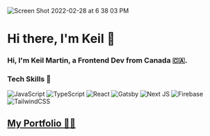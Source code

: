![Screen Shot 2022-02-28 at 6 38 03 PM](https://user-images.githubusercontent.com/52471084/156077204-b5875e76-17de-45ab-9e34-20ac473d5460.png)

# Hi there, I'm Keil 👋
### Hi, I'm Keil Martin, a Frontend Dev from Canada 🇨🇦.


### Tech Skills 💾
![JavaScript](https://img.shields.io/badge/javascript-%23323330.svg?style=for-the-badge&logo=javascript&logoColor=%23F7DF1E) ![TypeScript](https://img.shields.io/badge/typescript-%23007ACC.svg?style=for-the-badge&logo=typescript&logoColor=white) ![React](https://img.shields.io/badge/react-%2320232a.svg?style=for-the-badge&logo=react&logoColor=%2361DAFB) ![Gatsby](https://img.shields.io/badge/Gatsby-%23663399.svg?style=for-the-badge&logo=gatsby&logoColor=white) ![Next JS](https://img.shields.io/badge/Next-black?style=for-the-badge&logo=next.js&logoColor=white) ![Firebase](https://img.shields.io/badge/firebase-%23039BE5.svg?style=for-the-badge&logo=firebase) ![TailwindCSS](https://img.shields.io/badge/tailwindcss-%2338B2AC.svg?style=for-the-badge&logo=tailwind-css&logoColor=white)

## <a href="https://keilmart.github.io/profile">My Portfolio 👨‍💻</a>

